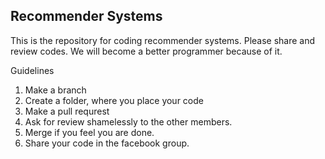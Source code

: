 ## Recommender Systems

This is the repository for coding recommender systems. Please share and review codes. We will become a better programmer because of it.

Guidelines
1. Make a branch
2. Create a folder, where you place your code
3. Make a pull requrest
4. Ask for review shamelessly to the other members. 
5. Merge if you feel you are done. 
6. Share your code in the facebook group.
